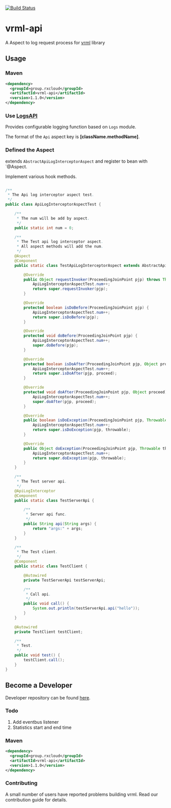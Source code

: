 [![Build Status](https://travis-ci.org/vavr-io/vavr-gson.svg?branch=master)](https://travis-ci.org/vavr-io/vavr-gson)

# vrml-api

A Aspect to log request process for [vrml](https://github.com/kevinten10/vrml) library

## Usage

### Maven

```xml
<dependency>
  <groupId>group.rxcloud</groupId>
  <artifactId>vrml-api</artifactId>
  <version>1.1.0</version>
</dependency>
```

### Use [LogsAPI](../vrml-log/README.md)

Provides configurable logging function based on `Logs` module.

The format of the `Api` aspect key is **[className.methodName]**.

### Defined the Aspect

extends `AbstractApiLogInterceptorAspect` and register to bean with `@Aspect.

Implement various hook methods.

```java

/**
 * The Api log interceptor aspect test.
 */
public class ApiLogInterceptorAspectTest {

    /**
     * The num will be add by aspect.
     */
    public static int num = 0;

    /**
     * The Test api log interceptor aspect.
     * All aspect methods will add the num.
     */
    @Aspect
    @Component
    public static class TestApiLogInterceptorAspect extends AbstractApiLogInterceptorAspect {

        @Override
        public Object requestInvoker(ProceedingJoinPoint pjp) throws Throwable {
            ApiLogInterceptorAspectTest.num++;
            return super.requestInvoker(pjp);
        }

        @Override
        protected boolean isDoBefore(ProceedingJoinPoint pjp) {
            ApiLogInterceptorAspectTest.num++;
            return super.isDoBefore(pjp);
        }

        @Override
        protected void doBefore(ProceedingJoinPoint pjp) {
            ApiLogInterceptorAspectTest.num++;
            super.doBefore(pjp);
        }

        @Override
        protected boolean isDoAfter(ProceedingJoinPoint pjp, Object proceed) {
            ApiLogInterceptorAspectTest.num++;
            return super.isDoAfter(pjp, proceed);
        }

        @Override
        protected void doAfter(ProceedingJoinPoint pjp, Object proceed) {
            ApiLogInterceptorAspectTest.num++;
            super.doAfter(pjp, proceed);
        }

        @Override
        public boolean isDoException(ProceedingJoinPoint pjp, Throwable throwable) {
            ApiLogInterceptorAspectTest.num++;
            return super.isDoException(pjp, throwable);
        }

        @Override
        public Object doException(ProceedingJoinPoint pjp, Throwable throwable) throws Throwable {
            ApiLogInterceptorAspectTest.num++;
            return super.doException(pjp, throwable);
        }
    }

    /**
     * The Test server api.
     */
    @ApiLogInterceptor
    @Component
    public static class TestServerApi {

        /**
         * Server api func.
         */
        public String api(String args) {
            return "args:" + args;
        }
    }

    /**
     * The Test client.
     */
    @Component
    public static class TestClient {

        @Autowired
        private TestServerApi testServerApi;

        /**
         * Call api.
         */
        public void call() {
            System.out.println(testServerApi.api("hello"));
        }
    }

    @Autowired
    private TestClient testClient;

    /**
     * Test.
     */
    public void test() {
        testClient.call();
    }
}
```

## Become a Developer

Developer repository can be found [here](https://github.com/kevinten10/vrml/tree/develop/vrml-api).

### Todo

1. Add eventbus listener
2. Statistics start and end time

### Maven

```xml
<dependency>
  <groupId>group.rxcloud</groupId>
  <artifactId>vrml-api</artifactId>
  <version>1.1.0</version>
</dependency>
```

### Contributing

A small number of users have reported problems building vrml. Read our contribution guide for details.